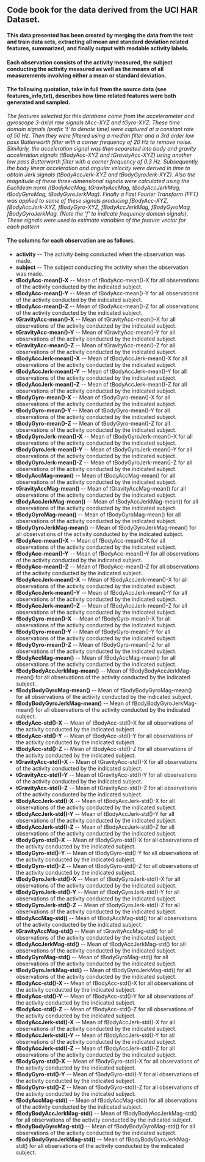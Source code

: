 ## Code book for the data derived from the UCI HAR Dataset.
#### This data presented has been created by merging the data from the test and train data sets, extracting all mean and standard deviation related features, summarized, and finally output with readable activity labels.
#### Each observation consists of the activity measured, the subject conducting the activity measured as well as the means of all measurements involving either a mean or standard deviation.
#### The following quotation, take in full from the source data (see features_info,txt), describes how time related features were both generated and sampled.
_The features selected for this database come from the accelerometer and gyroscope 3-axial raw signals tAcc-XYZ and tGyro-XYZ. These time domain signals (prefix 't' to denote time) were captured at a constant rate of 50 Hz. Then they were filtered using a median filter and a 3rd order low pass Butterworth filter with a corner frequency of 20 Hz to remove noise. Similarly, the acceleration signal was then separated into body and gravity acceleration signals (tBodyAcc-XYZ and tGravityAcc-XYZ) using another low pass Butterworth filter with a corner frequency of 0.3 Hz._
_Subsequently, the body linear acceleration and angular velocity were derived in time to obtain Jerk signals (tBodyAccJerk-XYZ and tBodyGyroJerk-XYZ). Also the magnitude of these three-dimensional signals were calculated using the Euclidean norm (tBodyAccMag, tGravityAccMag, tBodyAccJerkMag, tBodyGyroMag, tBodyGyroJerkMag)._
_Finally a Fast Fourier Transform (FFT) was applied to some of these signals producing fBodyAcc-XYZ, fBodyAccJerk-XYZ, fBodyGyro-XYZ, fBodyAccJerkMag, fBodyGyroMag, fBodyGyroJerkMag. (Note the 'f' to indicate frequency domain signals)._
_These signals were used to estimate variables of the feature vector for each pattern._
#### The columns for each observation are as follows.
* __activity__ -- The activity being conducted when the observation was made.
* __subject__ -- The subject conducting the activity when the observation was made.
* __tBodyAcc-mean()-X__ -- Mean of tBodyAcc-mean()-X for all observations of the activity conducted by the indicated subject.
* __tBodyAcc-mean()-Y__ -- Mean of tBodyAcc-mean()-Y for all observations of the activity conducted by the indicated subject.
* __tBodyAcc-mean()-Z__ -- Mean of tBodyAcc-mean()-Z for all observations of the activity conducted by the indicated subject.
* __tGravityAcc-mean()-X__ -- Mean of tGravityAcc-mean()-X for all observations of the activity conducted by the indicated subject.
* __tGravityAcc-mean()-Y__ -- Mean of tGravityAcc-mean()-Y for all observations of the activity conducted by the indicated subject.
* __tGravityAcc-mean()-Z__ -- Mean of tGravityAcc-mean()-Z for all observations of the activity conducted by the indicated subject.
* __tBodyAccJerk-mean()-X__ -- Mean of tBodyAccJerk-mean()-X for all observations of the activity conducted by the indicated subject.
* __tBodyAccJerk-mean()-Y__ -- Mean of tBodyAccJerk-mean()-Y for all observations of the activity conducted by the indicated subject.
* __tBodyAccJerk-mean()-Z__ -- Mean of tBodyAccJerk-mean()-Z for all observations of the activity conducted by the indicated subject.
* __tBodyGyro-mean()-X__ -- Mean of tBodyGyro-mean()-X for all observations of the activity conducted by the indicated subject.
* __tBodyGyro-mean()-Y__ -- Mean of tBodyGyro-mean()-Y for all observations of the activity conducted by the indicated subject.
* __tBodyGyro-mean()-Z__ -- Mean of tBodyGyro-mean()-Z for all observations of the activity conducted by the indicated subject.
* __tBodyGyroJerk-mean()-X__ -- Mean of tBodyGyroJerk-mean()-X for all observations of the activity conducted by the indicated subject.
* __tBodyGyroJerk-mean()-Y__ -- Mean of tBodyGyroJerk-mean()-Y for all observations of the activity conducted by the indicated subject.
* __tBodyGyroJerk-mean()-Z__ -- Mean of tBodyGyroJerk-mean()-Z for all observations of the activity conducted by the indicated subject.
* __tBodyAccMag-mean()__ -- Mean of tBodyAccMag-mean() for all observations of the activity conducted by the indicated subject.
* __tGravityAccMag-mean()__ -- Mean of tGravityAccMag-mean() for all observations of the activity conducted by the indicated subject.
* __tBodyAccJerkMag-mean()__ -- Mean of tBodyAccJerkMag-mean() for all observations of the activity conducted by the indicated subject.
* __tBodyGyroMag-mean()__ -- Mean of tBodyGyroMag-mean() for all observations of the activity conducted by the indicated subject.
* __tBodyGyroJerkMag-mean()__ -- Mean of tBodyGyroJerkMag-mean() for all observations of the activity conducted by the indicated subject.
* __fBodyAcc-mean()-X__ -- Mean of fBodyAcc-mean()-X for all observations of the activity conducted by the indicated subject.
* __fBodyAcc-mean()-Y__ -- Mean of fBodyAcc-mean()-Y for all observations of the activity conducted by the indicated subject.
* __fBodyAcc-mean()-Z__ -- Mean of fBodyAcc-mean()-Z for all observations of the activity conducted by the indicated subject.
* __fBodyAccJerk-mean()-X__ -- Mean of fBodyAccJerk-mean()-X for all observations of the activity conducted by the indicated subject.
* __fBodyAccJerk-mean()-Y__ -- Mean of fBodyAccJerk-mean()-Y for all observations of the activity conducted by the indicated subject.
* __fBodyAccJerk-mean()-Z__ -- Mean of fBodyAccJerk-mean()-Z for all observations of the activity conducted by the indicated subject.
* __fBodyGyro-mean()-X__ -- Mean of fBodyGyro-mean()-X for all observations of the activity conducted by the indicated subject.
* __fBodyGyro-mean()-Y__ -- Mean of fBodyGyro-mean()-Y for all observations of the activity conducted by the indicated subject.
* __fBodyGyro-mean()-Z__ -- Mean of fBodyGyro-mean()-Z for all observations of the activity conducted by the indicated subject.
* __fBodyAccMag-mean()__ -- Mean of fBodyAccMag-mean() for all observations of the activity conducted by the indicated subject.
* __fBodyBodyAccJerkMag-mean()__ -- Mean of fBodyBodyAccJerkMag-mean() for all observations of the activity conducted by the indicated subject.
* __fBodyBodyGyroMag-mean()__ -- Mean of fBodyBodyGyroMag-mean() for all observations of the activity conducted by the indicated subject.
* __fBodyBodyGyroJerkMag-mean()__ -- Mean of fBodyBodyGyroJerkMag-mean() for all observations of the activity conducted by the indicated subject.
* __tBodyAcc-std()-X__ -- Mean of tBodyAcc-std()-X for all observations of the activity conducted by the indicated subject.
* __tBodyAcc-std()-Y__ -- Mean of tBodyAcc-std()-Y for all observations of the activity conducted by the indicated subject.
* __tBodyAcc-std()-Z__ -- Mean of tBodyAcc-std()-Z for all observations of the activity conducted by the indicated subject.
* __tGravityAcc-std()-X__ -- Mean of tGravityAcc-std()-X for all observations of the activity conducted by the indicated subject.
* __tGravityAcc-std()-Y__ -- Mean of tGravityAcc-std()-Y for all observations of the activity conducted by the indicated subject.
* __tGravityAcc-std()-Z__ -- Mean of tGravityAcc-std()-Z for all observations of the activity conducted by the indicated subject.
* __tBodyAccJerk-std()-X__ -- Mean of tBodyAccJerk-std()-X for all observations of the activity conducted by the indicated subject.
* __tBodyAccJerk-std()-Y__ -- Mean of tBodyAccJerk-std()-Y for all observations of the activity conducted by the indicated subject.
* __tBodyAccJerk-std()-Z__ -- Mean of tBodyAccJerk-std()-Z for all observations of the activity conducted by the indicated subject.
* __tBodyGyro-std()-X__ -- Mean of tBodyGyro-std()-X for all observations of the activity conducted by the indicated subject.
* __tBodyGyro-std()-Y__ -- Mean of tBodyGyro-std()-Y for all observations of the activity conducted by the indicated subject.
* __tBodyGyro-std()-Z__ -- Mean of tBodyGyro-std()-Z for all observations of the activity conducted by the indicated subject.
* __tBodyGyroJerk-std()-X__ -- Mean of tBodyGyroJerk-std()-X for all observations of the activity conducted by the indicated subject.
* __tBodyGyroJerk-std()-Y__ -- Mean of tBodyGyroJerk-std()-Y for all observations of the activity conducted by the indicated subject.
* __tBodyGyroJerk-std()-Z__ -- Mean of tBodyGyroJerk-std()-Z for all observations of the activity conducted by the indicated subject.
* __tBodyAccMag-std()__ -- Mean of tBodyAccMag-std() for all observations of the activity conducted by the indicated subject.
* __tGravityAccMag-std()__ -- Mean of tGravityAccMag-std() for all observations of the activity conducted by the indicated subject.
* __tBodyAccJerkMag-std()__ -- Mean of tBodyAccJerkMag-std() for all observations of the activity conducted by the indicated subject.
* __tBodyGyroMag-std()__ -- Mean of tBodyGyroMag-std() for all observations of the activity conducted by the indicated subject.
* __tBodyGyroJerkMag-std()__ -- Mean of tBodyGyroJerkMag-std() for all observations of the activity conducted by the indicated subject.
* __fBodyAcc-std()-X__ -- Mean of fBodyAcc-std()-X for all observations of the activity conducted by the indicated subject.
* __fBodyAcc-std()-Y__ -- Mean of fBodyAcc-std()-Y for all observations of the activity conducted by the indicated subject.
* __fBodyAcc-std()-Z__ -- Mean of fBodyAcc-std()-Z for all observations of the activity conducted by the indicated subject.
* __fBodyAccJerk-std()-X__ -- Mean of fBodyAccJerk-std()-X for all observations of the activity conducted by the indicated subject.
* __fBodyAccJerk-std()-Y__ -- Mean of fBodyAccJerk-std()-Y for all observations of the activity conducted by the indicated subject.
* __fBodyAccJerk-std()-Z__ -- Mean of fBodyAccJerk-std()-Z for all observations of the activity conducted by the indicated subject.
* __fBodyGyro-std()-X__ -- Mean of fBodyGyro-std()-X for all observations of the activity conducted by the indicated subject.
* __fBodyGyro-std()-Y__ -- Mean of fBodyGyro-std()-Y for all observations of the activity conducted by the indicated subject.
* __fBodyGyro-std()-Z__ -- Mean of fBodyGyro-std()-Z for all observations of the activity conducted by the indicated subject.
* __fBodyAccMag-std()__ -- Mean of fBodyAccMag-std() for all observations of the activity conducted by the indicated subject.
* __fBodyBodyAccJerkMag-std()__ -- Mean of fBodyBodyAccJerkMag-std() for all observations of the activity conducted by the indicated subject.
* __fBodyBodyGyroMag-std()__ -- Mean of fBodyBodyGyroMag-std() for all observations of the activity conducted by the indicated subject.
* __fBodyBodyGyroJerkMag-std()__ -- Mean of fBodyBodyGyroJerkMag-std() for all observations of the activity conducted by the indicated subject.
